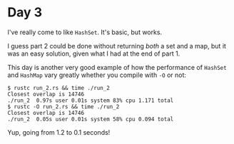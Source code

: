 # Day 3

I've really come to like `HashSet`. It's basic, but works.

I guess part 2 could be done without returning _both_ a set and a map, but it was an easy solution,
given what I had at the end of part 1.

This day is another very good example of how the performance of `HashSet` and `HashMap` vary greatly
whether you compile with `-O` or not:

```
$ rustc run_2.rs && time ./run_2 
Closest overlap is 14746
./run_2  0.97s user 0.01s system 83% cpu 1.171 total
$ rustc -O run_2.rs && time ./run_2
Closest overlap is 14746
./run_2  0.05s user 0.01s system 58% cpu 0.094 total
```

Yup, going from 1.2 to 0.1 seconds!
